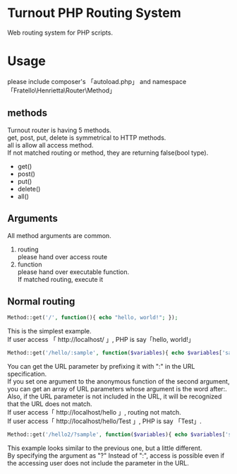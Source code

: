 # Turnout PHP Routing System
Web routing system for PHP scripts.  
# Usage
please include composer's 「autoload.php」 and namespace 「Fratello\Henrietta\Router\Method」
  
## methods
Turnout router is having 5 methods.  
get, post, put, delete is symmetrical to HTTP methods.  
all is allow all access method.  
If not matched routing or method, they are returning false(bool type).  

* get()  
* post()  
* put()  
* delete()  
* all()  
  
## Arguments
All method arguments are common.  
1. routing  
  please hand over access route  
2. function  
  please hand over executable function.  
  If matched routing, execute it
  
## Normal routing
```php
Method::get('/', function(){ echo "hello, world!"; });
```  
This is the simplest example.  
If user access 「 http://localhost/ 」, PHP is say「hello, world!」  

```php
Method::get('/hello/:sample', function($variables){ echo $variables['sample'] });
```  
You can get the URL parameter by prefixing it with ":" in the URL specification.  
If you set one argument to the anonymous function of the second argument, you can get an array of URL parameters whose argument is the word after:.  
Also, if the URL parameter is not included in the URL, it will be recognized that the URL does not match.  
If user access「 http://localhost/hello 」, routing not match.  
If user access「 http://localhost/hello/Test 」, PHP is say 「Test」.  

```php
Method::get('/hello2/?sample', function($variables){ echo $variables['sample'] });
```  
This example looks similar to the previous one, but a little different.  
By specifying the argument as "?" Instead of ":", access is possible even if the accessing user does not include the parameter in the URL.  
